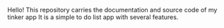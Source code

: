 Hello!
This repository carries the documentation and source code of my tinker app
It is a simple to do list app with several features.
